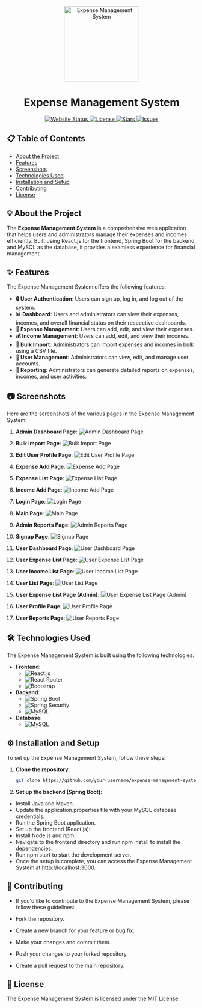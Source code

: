 <div align="center">
  <img src="prj_screenshots/logo.png" alt="Expense Management System" width="200">
  <h1>Expense Management System</h1>
</div>

<div align="center">
  <a href="https://expense-management-app1.netlify.app/">
    <img src="https://img.shields.io/website?url=https%3A%2F%2Fexpense-management-app1.netlify.app%2F" alt="Website Status">
  </a>
  <a href="https://github.com/your-username/expense-management-system/blob/main/LICENSE">
    <img src="https://img.shields.io/github/license/your-username/expense-management-system" alt="License">
  </a>
  <a href="https://github.com/your-username/expense-management-system/stargazers">
    <img src="https://img.shields.io/github/stars/your-username/expense-management-system" alt="Stars">
  </a>
  <a href="https://github.com/your-username/expense-management-system/issues">
    <img src="https://img.shields.io/github/issues/your-username/expense-management-system" alt="Issues">
  </a>
</div>

## 📋 Table of Contents
- [About the Project](#about-the-project)
- [Features](#features)
- [Screenshots](#screenshots)
- [Technologies Used](#technologies-used)
- [Installation and Setup](#installation-and-setup)
- [Contributing](#contributing)
- [License](#license)

## 💡 About the Project
The **Expense Management System** is a comprehensive web application that helps users and administrators manage their expenses and incomes efficiently. Built using React.js for the frontend, Spring Boot for the backend, and MySQL as the database, it provides a seamless experience for financial management.

## ✨ Features
The Expense Management System offers the following features:

- **🔒 User Authentication**: Users can sign up, log in, and log out of the system.
- **📊 Dashboard**: Users and administrators can view their expenses, incomes, and overall financial status on their respective dashboards.
- **💸 Expense Management**: Users can add, edit, and view their expenses.
- **💰 Income Management**: Users can add, edit, and view their incomes.
- **📂 Bulk Import**: Administrators can import expenses and incomes in bulk using a CSV file.
- **👥 User Management**: Administrators can view, edit, and manage user accounts.
- **📑 Reporting**: Administrators can generate detailed reports on expenses, incomes, and user activities.

## 📷 Screenshots
Here are the screenshots of the various pages in the Expense Management System:

1. **Admin Dashboard Page**:
   ![Admin Dashboard Page](prj_screenshots/Admin_Dashboard_page.png)

2. **Bulk Import Page**:
   ![Bulk Import Page](prj_screenshots/Bulk_import_page.png)

3. **Edit User Profile Page**:
   ![Edit User Profile Page](prj_screenshots/Edit_User_profile_page.png)

4. **Expense Add Page**:
   ![Expense Add Page](prj_screenshots/Expense_add_page.png)

5. **Expense List Page**:
   ![Expense List Page](prj_screenshots/Expense_List_Page.png)

6. **Income Add Page**:
   ![Income Add Page](prj_screenshots/Income_add_page.png)

7. **Login Page**:
   ![Login Page](prj_screenshots/Login_page.png)

8. **Main Page**:
   ![Main Page](prj_screenshots/Main_Page.png)

9. **Admin Reports Page**:
   ![Admin Reports Page](prj_screenshots/Admin_Repots_page.png)

10. **Signup Page**:
    ![Signup Page](prj_screenshots/Signup_page.png)

11. **User Dashboard Page**:
    ![User Dashboard Page](prj_screenshots/User_Dashboard_page.png)

12. **User Expense List Page**:
    ![User Expense List Page](prj_screenshots/User_ExpenseList_page.png)

13. **User Income List Page**:
    ![User Income List Page](prj_screenshots/User_income-List_page.png)

14. **User List Page**:
    ![User List Page](prj_screenshots/User_list_Page.png)

15. **User Expense List Page (Admin)**:
    ![User Expense List Page (Admin)](prj_screenshots/User_ExpenseList_page.png)

16. **User Profile Page**:
    ![User Profile Page](prj_screenshots/UserProfile_page.png)

17. **User Reports Page**:
    ![User Reports Page](prj_screenshots/UserReport_page.png)

## 🛠 Technologies Used
The Expense Management System is built using the following technologies:

- **Frontend**:
    - ![React.js](https://img.shields.io/badge/-React.js-61DAFB?logo=react&logoColor=white)
    - ![React Router](https://img.shields.io/badge/-React%20Router-CA4245?logo=react-router&logoColor=white)
    - ![Bootstrap](https://img.shields.io/badge/-Bootstrap-7952B3?logo=bootstrap&logoColor=white)
- **Backend**:
    - ![Spring Boot](https://img.shields.io/badge/-Spring%20Boot-6DB33F?logo=spring&logoColor=white)
    - ![Spring Security](https://img.shields.io/badge/-Spring%20Security-6DB33F?logo=spring&logoColor=white)
    - ![MySQL](https://img.shields.io/badge/-MySQL-4479A1?logo=mysql&logoColor=white)
- **Database**:
    - ![MySQL](https://img.shields.io/badge/-MySQL-4479A1?logo=mysql&logoColor=white)

## ⚙️ Installation and Setup
To set up the Expense Management System, follow these steps:

1. **Clone the repository:**
   ```bash
   git clone https://github.com/your-username/expense-management-system.git
2. **Set up the backend (Spring Boot):**
- Install Java and Maven.
- Update the application.properties file with your MySQL database credentials.
- Run the Spring Boot application.
- Set up the frontend (React.js):
- Install Node.js and npm.
- Navigate to the frontend directory and run npm install to install the dependencies.
- Run npm start to start the development server.
- Once the setup is complete, you can access the Expense Management System at http://localhost:3000.

## 🤝 Contributing
- If you'd like to contribute to the Expense Management System, please follow these guidelines:

- Fork the repository.
 - Create a new branch for your feature or bug fix.
- Make your changes and commit them.
- Push your changes to your forked repository.
- Create a pull request to the main repository.

## 📜 License
The Expense Management System is licensed under the MIT License.
